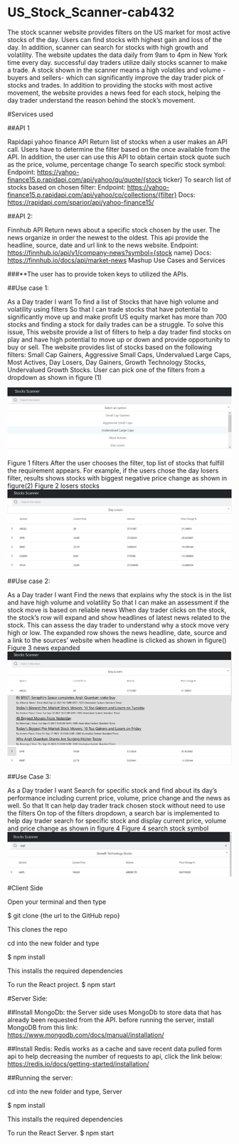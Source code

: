 # US_Stock_Scanner-cab432

The stock scanner website provides filters on the US market for most active stocks of the day. Users can find stocks with highest gain and loss of the day. In addition, scanner can search for stocks with high growth and volatility. The website updates the data daily from 9am to 4pm in New York time every day. successful day traders utilize daily stocks scanner to make a trade. A stock shown in the scanner means a high volatiles and volume -buyers and sellers- which can significantly improve the day trader pick of stocks and trades. In addition to providing the stocks with most active movement, the website provides a news feed for each stock, helping the day trader understand the reason behind the stock’s movement.

#Services used

##API 1

Rapidapi yahoo finance API Return list of stocks when a user makes an API call. Users have to determine the filter based on the once available from the API. In addition, the user can use this API to obtain certain stock quote such as the price, volume, percentage change To search specific stock symbol: Endpoint: https://yahoo-finance15.p.rapidapi.com/api/yahoo/qu/quote/{stock ticker} To search list of stocks based on chosen filter: Endpoint: https://yahoo-finance15.p.rapidapi.com/api/yahoo/co/collections/{filter} Docs: https://rapidapi.com/sparior/api/yahoo-finance15/

##API 2:

Finnhub API Return news about a specific stock chosen by the user. The news organize in order the newest to the oldest. This api provide the headline, source, date and url link to the news website. Endpoint: https://finnhub.io/api/v1/company-news?symbol={stock name} Docs: https://finnhub.io/docs/api/market-news
Mashup Use Cases and Services

###**The user has to provide token keys to utilized the APIs.

##Use case 1:

As a
Day trader
I want
To find a list of Stocks that have high volume and volatility using filters
So that
I can trade stocks that have potential to significantly move up and make profit
US equity market has more than 700 stocks and finding a stock for daily trades can be a struggle. To solve this issue, This website provide a list of filters to help a day trader find stocks on play and have high potential to move up or down and provide opportunity to buy or sell. The website provides list of stocks based on the following filters: Small Cap Gainers, Aggressive Small Caps, Undervalued Large Caps, Most Actives, Day Losers, Day Gainers, Growth Technology Stocks, Undervalued Growth Stocks. User can pick one of the filters from a dropdown as shown in figure (1)

![Screenshot](https://github.com/sohybqasem/US_Stock_Scanner-cab432/blob/main/figure%201.png)
Figure 1 filters
After the user chooses the filter, top list of stocks that fulfill the requirement appears. For example, if the users chose the day losers filter, results shows stocks with biggest negative price change as shown in figure(2)
Figure 2 losers stocks
![Screenshot](https://github.com/sohybqasem/US_Stock_Scanner-cab432/blob/main/figure%202.png)

##Use case 2:

As a
Day trader
I want
Find the news that explains why the stock is in the list and have high volume and volatility
So that
I can make an assessment if the stock move is based on reliable news
When day trader clicks on the stock, the stock’s row will expand and show headlines of latest news related to the stock. This can assess the day trader to understand why a stock move very high or low. The expanded row shows the news headline, date, source and a link to the sources’ website when headline is clicked as shown in figure()
Figure 3 news expanded
![Screenshot](https://github.com/sohybqasem/US_Stock_Scanner-cab432/blob/main/figure%203.png)

##Use Case 3:

As a
Day trader
I want
Search for specific stock and find about its day’s performance including current price, volume, price change and the news as well.
So that
It can help day trader track chosen stock without need to use the filters
On top of the filters dropdown, a search bar is implemented to help day trader search for specific stock and display current price, volume and price change as shown in figure 4
Figure 4 search stock symbol
![Screenshot](https://github.com/sohybqasem/US_Stock_Scanner-cab432/blob/main/figure%204.png)

#Client Side 

Open your terminal and then type

$ git clone {the url to the GitHub repo}

This clones the repo

cd into the new folder and type

$ npm install

This installs the required dependencies

To run the React project.
$ npm start

#Server Side: 

##Install MongoDb:
the Server side uses MongoDb to store data that has already been requested from the API. before running the server, install MongoDB from this link:
https://www.mongodb.com/docs/manual/installation/

##Install Redis:
Redis works as a cache and save recent data pulled form api to help decreasing the number of requests to api, click the link below:
https://redis.io/docs/getting-started/installation/

##Running the server:

cd into the new folder and type, Server

$ npm install

This installs the required dependencies

To run the React Server.
$ npm start
